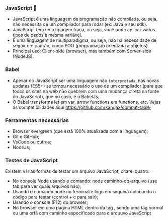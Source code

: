 ### JavaScript 👋

- JavaScript é uma linguagem de programação não compilada, ou seja, não necessita de um compilador para rodar (ex: Java e seu sdk).
- JavaScript tem uma tipagem fraca, ou seja, você pode aplicar vários tipos de dados à mesma variável.
- É uma linguagem de multiparadigma, ou seja, não há necessidade de seguir um padrão, como POO (programação orientada a objetos).
- Principal uso: Client-side (browser), mas também com Server-side (NodeJS).

### Babel

- Apesar do JavaScript ser uma linguagem não `interpretada`, nas novas updates (ES5+) se tornou necessário o uso de um compilador (para que todos os sites na web não quebrem com uma mudança direta na fonte do JavaScript), que no caso, é o BabelJs.
- O Babel transforma let em var, arrow functions em functions, etc. Vejas as compatibilidades aqui https://github.com/kangax/compat-table;

### Ferramentas necessárias

- Browser evergreen (que está 100% atualizada com a linguagem);
- Git e GitHub;
- VsCode ou outros;
- NodeJs;

### Testes de JavaScript

Existem várias formas de testar um arquivo JavaScript, citarei quatro:

- No console Node usando o comando: node caminho-do-arquivo (use tab para ver quais arquivos hão);
- Usando o comando node no terminal e logo em seguida colocando o código para testar (control + c para sair);
- Usando o console (F12) do browser;
- No browser em uma página HTML dentro da tag <script></script>, sendo uma tag normal ou uma orfã com caminho especificado para o arquuvo JavaScript <script src="./variaveis.js">.

### Algumas dicas e coisas a se fazer:

- Não colocar o script dentro do head (motivo: performance);
- Colocar o script orfão dentro do body, mas no fim (motivo: performance);
- Code plugin: Code Runner, deixa disponível um botão de "run" no canto superior direito, executando um arquivo (simulação do node caminho-do-arquivo, mas no arquivo que você está visualizando).

### Teorias:

- Alguns códigos só funcionam no browser (na DOM), como por exemplo, o alert(`Olá, mundo! 👋`). Esse código não funciona no terminal node por razões óbvias (o terminal não pode exibir uma alerta). A mensagem de erro é: Uncaught ReferenceError: alert is not defined;
- DOM: Document Object Model;
- Uma vez que você cria um let arry = []; e um let \_arry = [], os dois não tem o mesmo valor, então arry === \_arry retorna false. Isso porque ele compara o espaço alocado na memória para cada array

### Variáveis

- Podem ser criadas usando var, let ou const;
- Var é do ES5, funciona em diversos browsers;
- Let e const vieram a partir do ES2015, mas não funcionam em 100% dos browsers;
- É possível redeclarar o valor da variável infinitas vezes sem se preocupar com o tipo de dado (JavaScript não é uma linguagem tipada);
- Não é possível declarar duas variáveis com o mesmo nome `Com excessão se elas forem criadas com o uso de var` (por esse otivo e outros o uso de var vem sido desconsiderado);
- Let e var significam a mesma coisa (com excessão do erro citado acima), mas o const significa uma variável (constante) que não pode ter seu valor alterado (caso tente alterar seu valor, o JavaScrit apresentará o seguinte erro: TypeError: Assignment to constant variable);
- O JavaScript não aceita hifens na declaração de nomes de variáveis;
- O JavaScript também não aceita iniciar o nome com número, mas aceita se o número vier em segundo caractere para frente;
- O JavaScript também não aceita caracteres especiais, salvo \_ e $;
- É possível criar uma variável sem o uso de nenhuma palavra reservada, mas isso `faz com que o escopo dela seja global` (isso pode ser impedido com o uso do uso strict);

### Tipos de dados primitivos

- Os tipos primitivos são: Number (int e float), String e Boolean;
- Number int: números inteiros;
- Number float: `pontos flutuantes` ou números decimais;
- Typeof nome-da-variável para identificar o tipo de dado;

### Variáveis - String

- Variáveis tipo string são identificadas pelo uso de aspas;
- Em JavaScript o uso de aspas simples ou duplas não faz diferença alguma;
- Também há o uso de template literals, fazendo o uso de crase (ex: let nome = `Ryan`);
- É possível usar aspas simples dentro de aspas duplas e vice versa, mas nunca o mesmo tipo de aspas dentro do valor (ex: let teste = "variável com "aspas"" // erro; let testeDois = "variável com 'aspas'");
- A solução do problema de cima é dizer para o JavaScript que aquilo é literal com o uso de barras (ex: let teste = " meu nome é \"Ryan\" ");
- É possível colocar o valor de uma varíavel dentro de uma string e concatenar strings com o template literals (\* apenas no ES2015+ ex: let teste = `String com valor ${nome-da-variavel}`);

### Variáveis - Number

- Dois tipos: Int (inteiro) e Float (flutuante, decimal);

### Variáveis - Boolean

- Ou é true ou false;

### Variáveis - Undefined, Null e Symbol (ES2015)

- Undefined signifca que a váriavel foi declarada, mas não teve valor atribuído;
- Usar typeof ou console.log pode verificar se há algum valor;
- Uma variável com valor `null` tem como tipo o {object}. Isso é um erro de implementação do JavaScript, mas para não quebrar código antigo, este erro não foi resolvido.

### Variáveis - Conversão entre tipos

- O JavaScript é inteligente o suficiente para fazer uma conversão implícita, ou seja, ele sabe que não é possível multiplicar um número por uma string, então ele verifica se é possível fazer uma conversão de string para número, e se possível, faz a multiplicação;
- O item acima pode ser um problema na hora de somar números com strings, porque ele não vai somar, e sim concatenar;
- No item acima, o JavaScript transforma os 2 em string (por baixo dos panos) obs: o JavaScript apenas faz isso na hora de somar;
- Toda informação que vem na interface gráfica do JavaScript vem como string, mesmo que você coloque, por exemplo, um <input type="number">;

### Conversão entre tipos - parseInt() e parseFloat()

- let n1 = "10.89723". Usando o parseInt(n1), ele faz virar número ignorando completamente os números após a vírgula, deixando apenas como 10.
- Já o parseFloat(n1) transformaria em um número quebrado, exatamente como era quando string, ou seja: 10.89723.
- O float considera números decimais apenas os que tem (.), ou seja ignoraria e deixaria apenas se fosse: 10,89723.
- O parseInt ignora as letras e números que vem após os números (ex: 10ads1232, saída: 10);
- O parseInt retorna NaN se o primeiro caractere for uma string;
- O construtor Number() retorna NaN se houver qualquer letra dentro da string, ou seja, aceita apenas números;

### Conversão entre tipos - Number para String

- Alguns jeitos de converter:
- let teste = 10; teste = teste + "";
- teste.toString();
- decimais: 0 - 9, hexadecimais: 0 - f(15), binário: 0 e 1;
- O toString pode receber um parametro opcional para especificar a base de conversão (decimal, hexadecimal, binário, etc);

### Operadores aritiméticos

- Os operadores aritiméticos são: +, -, \*, /, %, \*\*;
- Resto de divisão: % (muito utilizado para recuperar números múltiplos de 3, etc);
- Potência: ** (não funciona em todos os browsers, ex: 2 ** 3);
- O sinal de / tem preferência, para mudar use ( );

### Operadores de atribuição

- Todos os operadores aritiméticos estão dentro dos operadores de atribuição;
- Operador mais usado: = (serve para atribuir valor a uma variável);
- Os outros operadores servem para o último valor da variável e atribuir com uma operação;
- Exemplo: atribuicaoDeValor += 7; (soma o último valor da variável com o 7);
- Os outros operadores são: =-, =/, =\*, =%, =\*\* (são dificilmente usados);

### Operadores de incremento e decremento

- Usados para somar ou diminuir 1;
- Exemplo de uso: let i = 0; i++ (pós-incremento);
- Exemplo de uso: let i = 0; ++i (pré-incremento);
- Exemplo de uso: let i = 1; i-- (pós-decremento);
- Exemplo de uso: let i = 1; --i (pré-decremento);
- Diferença entre pré e pós:
- Quanto a otimização, o pós-incremento faz uso de uma variável temporária para armazenar o valor de i antes do incremento, já o pré-incremento adiciona o valor a variável original, no entanto isto é uma otimização prematura e é estatisticamente insignificante.

### Operadores de comparação

- Igualdade de valor: ==;
- Igualdade de valor e tipo ===;
- Diferença de valor !=;
- Diferença de valor e tipo !==;
- Menor que: <;
- Maior que: >;
- Menor ou igual que: <=;
- Maior ou igual que: >=;
- console.log(10 > 2), retorna true;

### Operadores lógicos

- Três tipos: and (&&), or (||) e not (!);

### Precedência de operadores

- O operador && tem preferência, ou seja, é executado primeiro (ex: (idade >= 18 || paisPresentes) && comprouBilhete);
- A ordem do primeiro item pode ser mudada se for usado o operador ( ), então o código dentro dos parênteses será executado primeiro;
- Resposta do primeiro item: true, false

### If e Else

- if(expressão com retorno true) { código } else { código };
- if(!condição) verifica se a condição é falsa, se sim, então o if é executado;
- Também há o else if(condição) {}

### If e Else ternário

- Um jeito de fazer um if para códigos menores;
- `let changedIf = teste === 0 ? 'retorno true' : 'retorno false' `;

### Valores falsy e truthy

- Valores considerados true ou false quando há uma condição (ex: if e else);
- Dentro de estruturas condicionais alguns valores são avaliados como true ou false, por exemplo:
- Falsy (0, '', NaN, undefined, null, false); // obs: apenas '' e não ' '
- Todos os demais são considerados true;
- `0 ? console.log('true') : console.log('0 is false')` // '0 is false';

### Curto-circuito

- Usar os operadores lógico para executar expressões de forma mais elegante;
- O exemplo mais prático de curto-circuito é com o operador &&. Este operador verifica se a condição é true, se for ele vai para próxima condição que é uma função (ex: isValid && console.log('É válido'));
- Agora se for um operador Or(||), o JavaScript verifica se a primeiro condição é true, se não for ele olha a próxima condição que é uma função (ex: isValid || console.log('Não é válido')), mas se a primeira condição for true, ele deixa de observar a próxima e simplesmente não excuta nada;
- Valores falsy e truthy são observados também;

### Condicional Switch

- Um jeito de criar um if sem repetí-lo várias vezes;
- Switch(variável) { case comparação: comando; break; variavel === 'teste': comando; break; default: comando };
- O case faz referência a comparação da variável (igual ao parametro do if), o comando é o código que ele vai rodar e o break é o que define se o switch vai parar de ser executado quando aquele case for verdadeiro;
- O default é quase um else, caso nenhum case seja verdadeiro, o default será aplicado;

### Laços de repetição

- Ajuda a quebrar esforços repetitivos;
- While(repete o laço até que a condição seja false) { código } (obs: por favor, garanta que a condição vire false);
- Let indice = 0; while(indice < 10) { i++; console.log(indice) };
- For(let i = 0; j < 10; j++) { código };
- O for recebe 3 expressões, uma variável (você pode criar uma usando let ou var), a condição de repetição e um operador de incremento ou decremento da primeira expressão (variável);
- O do { código } while() {} faz com que a ação dentro do Do seja executada pelo menos uma vez;

### Continue vs break

- Palavras que mudam o flow de um loop;
- Break, continue e return;
- O break faz com que o for, while e o switch (podem haver mais) parem de executar x código;
- O continue faz com que o um código seja ignorado caso a condição seja verdadeira (tome cuidado ao usar no while, garanta que o incrementador seja executado);

### Break vs Return

- O return para de executar a função, enquanto break a executa uma última vez antes de terminar;
- O return para e função e pode retornar algo ao mesmo tempo;

### Funções

- Existem várias maneiras de se criar uma função, dentre elas estão as com declaração função, funcions expressions (com variáveis) e as arrow functions;
- function teste() { console.log('declaração de função') };
- const teste = function () { console.log('function express') };
- const teste = () => { console.log('arrows functions') }; // existe desde o ES2015

### Funções com retorno de valores

- Retornar valores (ex: retorna o dia da semana)
- function teste() { return 6 };
- let testeVar = teste();
- console.log(testeVar) // mostra 6;

### Funções que recebem paramêtros

- Funções que recebem valores dentro de suas chaves, podendo ser opcionais ou não, usando function teste(n1, n2 = null);

### Escopo de variáveis

- Escopo de bloco: variável ou função criadas dentro de outra função só tem o alcance de bloco, ou seja, apenas naquela função;
- Podem ser criadas variáveis de bloco com mesmo nome das globais;
- Funções criadas dentro de outras funções só tem escopo de bloco;

### Arrays

- Existem 2 tipos de criação de array, a sintaxe Formal e a literal (mais usada);
- Formal: const arr = new Array();
  // Use (valor) para iniciar com valor, ou sem para iniciá-la com valor nenhum. Use também para limpar o array de um jeito mais formal e elegante (ex: const a = [0, 1, 2]; a = new Array)
- Existem vários jeitos de colcoar valores, são alguns deles:
- arr[3] = 'teste'; arr.push('teste 2');
- Literal: const teste = [];

### Objetos

- Também há um jeito formal: const pessoa = new Object();
- Jeito literal: const pessoa = {};
- Você pode iterar objetos usando for in;
- Use .chave ou ['chave'] para buscar um valor ex: const pessoas = { nome: `Ryan` };
- console.log(pessoas.nome);

### Métodos

- São funções atreladas a objetos;
- const teste = { funcao: function (n) {...} };
- teste.funcao(n);
- Toda função dentro de um objeto é um `MÉTODO`, como por exemplo: método alert do obketo window (window.alert("Algo"));

### This

- O This em arrow functions é mudado, dependendo do contexto, não retorna nada.
- O This pode representar muitas coisas. Dependendo do contexo, como o de uma arrow function, ele referencia outra coisa na web, por exemplo, representa `o objeto window que contem os métodos alert, prompt, locate, etc`;
- Voltarei nesse módulo depois;

### Wrapper

- Com excessão de null e undefined, todos os tipos primitivos podem ser envolvidos usando o Wrapper, que basicamente é: (antes) const str = "teste" (agora) const new String("teste");
- Isso é pouco usado e faz com que o tipo deixe de ser string para ser um objeto de string fazendo com que a string agora tenha métodos por ser um objeto;

### Valor vs referência

...
let arry = [];
let \_arry = [];

arry === \_arry || console.log(false);
// Isso porque ele compara o espaço de memória do computador alocado a esse array
// Mas se eu disser que arry = \_arry, eu estou dizendo que eles compartilham o mesmo espaço de memória, e consecutivamente os mesmo valores;

arry = \_arry;

arry[0] = "teste";

console.log(arry, \_arry); // ["teste"] ["teste"]
...

- Ver mais em './revisão-de-lógica/valor-vs-referencia.js'

### indexOf e lastIndexOf

- IndexOf(1) retona a primeira posição do elemento dentro do array (retorna -1 se não existir);
- LastIndexOf(5) retona a última posição do elemento dentro do array (retorna -1 se não existir);

### Tratamento de erros (bloco try catch finnaly)

- Existem alguns meios de tratar erros e evitar que eles aconteçam, o mais popular é a função throw Error('mensagem';
- Essa função faz com que, se houver um erro (como de tipagem, por exemplo, visualizar melhor em './revisão-de-lógica/tratamento-de-erros.js'), retorna um console.log com a mensagem de erro.
- Usando o bloco try {} catch (error) {}, podemos dizer ao JavaScript: "ei, tente executar esse código", e se ele não conseguir, passa a executar as funções do bloco catch (ver melhor em './revisão-de-lógica/tratamento-de-erros.html');
- Excessão: o JavaScript ignora absolutamente todo, `todo` código abaixo se houver erros, mas se você usar um bloco try catch, ele continua a execução (ignora tudo que vem abaixo desse bloco);
- O bloco finnaly é executado se houver ou não um erro;

## Sistema léxico do JavaScript

- O que é uma instrução? Qualquer bloco de código que o JS interpreta (ex: 10 + 20);
- Existem comentários de uma única linha (//) e os de múltiplas linhas (/_ e _/);
- O JavaScript é case sensitive, ou seja diferencia letras maiúsculas de minúsculas;
- Existem palavras reservadas do JavaScript, ou seja, palavras que não podem ser usadas para dar nomes, como var, let, for, etc;
- Veja mais da spalavras reservadas em (Palavras reservadas)[https://www.google.com/search?q=palavras+reservadas+javascript&oq=palavras+reserva&aqs=chrome.4.0l3j69i57j0l6.4154j0j7&sourceid=chrome&ie=UTF-8];
- O ponto e vírgula é opcional no JavaScript, tudo depende do time em que você está trabalhando;
- Mas o ponto e vírgule obrigatório se você colocar 2 códigos na mesma linha (ex: let a = "oi"; teste())

### Use Strict

- Deixa o código mais seguro, diminuindo as chances de dar problema;
- Muda muita coisa no JavaScript
- Coloque "use strict" na primeira linha do código, atenção, `primeira linha` ou antes da primeira declaração;
- Uma das coisas que ele faz é evitar o criação de variáveis sem usar let, const ou var;
- (Site da mozzila) [https://developer.mozilla.org/pt-BR/docs/Web/JavaScript/Reference/Strict_mode];

## Funções

- Em Javascript, funções são objetos com a incrível capacidade de serem invocados;
- Podem ser literais, isto é, sem usar o operador new para criar a função;
- Até o ES5, funções eram o único jeito de gerar escopo de variáveis;
- Podem ser IIFE (Immediately Invoked Function Expression), isto é, podem ser invocadas imediatamente;
- IIFE não é necessário se você está usando bundle, node ou esModule;
- Ver mais sobre `IIFE` em './funcoes/IIFE.html';
- Podem ter propriedades internas como arguments e names;
- Nomes podem ser opcionais, ou seja, as funções podem ser anônimas

### IIFE

- `Não é necessário se você já estiver usando um Bundle (Webpack, Parcel, etc), USModules (browsers evergreen) ou se você programar em NodeJs`
- As IIFE (funções auto-invocáveis) são funções que tem como objetivo suprir o problema das funções onInit no JS base (se você tem 2 scripts com o mesmo nome de função, ex: function init() {...} init(), o Js não compreende que são duas funções diferentes, ou seja, evita poluição de escopo global), por isso, foi criado as IIFE's;
- Sintaxe: (function () {console.log('On init!')})();
- Você pode passar argumentos para essas funções usando (function (n1, n2){...})(0, 4500);
- Você pode passar como argumento final as variáveis window e document (reservadas do Js) veja melhor e, './funcoes/IIFE-menu.js';

### Hoisting

- Hoisting é a capacidade do interpretador do JavaScript de içar funções e var's para o começo do código;
- Isso permite com que você possa criar uma `function` teste () na linha 10 e o chame da linha 1 sem dar problemas;
- Isso também funciona com `var`'s, mas não com const e let, isso faz com que quando você criar uma var na linha 70 e a chama na linha 20, ou até mesmo 69, um erro não retornará, e sim a variável com valor undefined, isso porque ela existe, mas ainda não teve seu valor atribuído (linha 70);

### Propriedades Arguments

-
